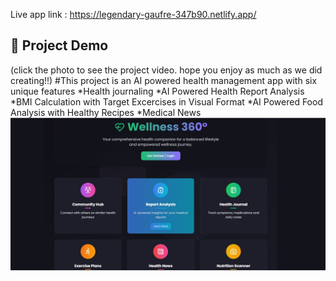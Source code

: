 Live app link : https://legendary-gaufre-347b90.netlify.app/


## 🎥 Project Demo
(click the photo to see the project video. hope you enjoy as much as we did creating!!)
#This project is an AI powered health management app with six unique features
*Health journaling
*AI Powered Health Report Analysis 
*BMI Calculation with Target Excercises in Visual Format
*AI Powered Food Analysis with Healthy Recipes
*Medical News
[![Watch Demo](reports/frontpage.jpg)](https://github.com/Tiyasha10/mngt-for-health/releases/download/v1.0/Meet.udh-syie-bzj.-.Google.Chrome.2025-04-01.15-13-30.mp4)
